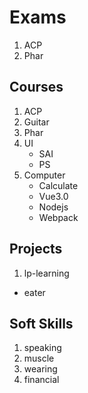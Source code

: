 # Exams

1. ACP
2. Phar

## Courses

1. ACP
2. Guitar
3. Phar
4. UI
   - SAI
   - PS
5. Computer
   - Calculate
   - Vue3.0
   - Nodejs
   - Webpack

## Projects

1. lp-learning

- eater

## Soft Skills

1. speaking
2. muscle
3. wearing
4. financial
